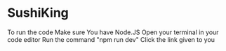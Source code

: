 # SushiKing
To run the code
Make sure You have Node.JS
Open your terminal in your code editor
Run the command "npm run dev"
Click the link given to you
